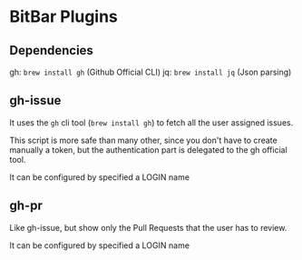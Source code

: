 # BitBar Plugins

## Dependencies

gh: `brew install gh` (Github Official CLI)
jq: `brew install jq` (Json parsing)


## gh-issue

It uses the `gh` cli tool (`brew install gh`) to fetch all the user assigned issues.

This script is more safe than many other, since you don't have to create manually a token, but the authentication part is delegated to the gh official tool.

It can be configured by specified a LOGIN name

## gh-pr

Like gh-issue, but show only the Pull Requests that the user has to review.

It can be configured by specified a LOGIN name


